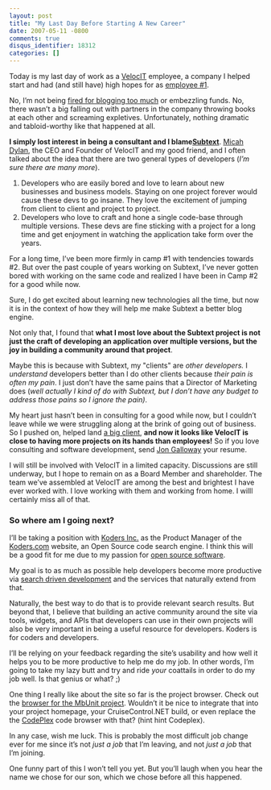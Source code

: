 ```yaml
---
layout: post
title: "My Last Day Before Starting A New Career"
date: 2007-05-11 -0800
comments: true
disqus_identifier: 18312
categories: []
---
```

Today is my last day of work as a
[VelocIT](http://veloc-it.com/ "VelocIT") employee, a company I helped
start and had (and still have) high hopes for as [employee
\#1](http://haacked.com/archive/2005/09/13/My-New-Job.aspx "New Job").

No, I’m not being [fired for blogging too
much](http://engtech.wordpress.com/2007/05/11/why-you-could-be-fired-for-blogging/ "5 Reasons Blogging Leads to the Unemployment Line")
or embezzling funds. No, there wasn’t a big falling out with partners in
the company throwing books at each other and screaming expletives.
Unfortunately, nothing dramatic and tabloid-worthy like that happened at
all.

**I simply lost interest in being a consultant and I
blame**[**Subtext**](http://subtextproject.com/ "Subtext Blog Engine").
[Micah Dylan](http://micahdylan.com/ "Micah Dylan"), the CEO and Founder
of VelocIT and my good friend, and I often talked about the idea that
there are two general types of developers (*I’m sure there are many
more*).

1.  Developers who are easily bored and love to learn about new
    businesses and business models. Staying on one project forever would
    cause these devs to go insane. They love the excitement of jumping
    from client to client and project to project.
2.  Developers who love to craft and hone a single code-base through
    multiple versions. These devs are fine sticking with a project for a
    long time and get enjoyment in watching the application take form
    over the years.

For a long time, I’ve been more firmly in camp \#1 with tendencies
towards \#2. But over the past couple of years working on Subtext, I’ve
never gotten bored with working on the same code and realized I have
been in Camp \#2 for a good while now.

Sure, I do get excited about learning new technologies all the time, but
now it is in the context of how they will help me make Subtext a better
blog engine.

Not only that, I found that **what I most love about the Subtext project
is not just the craft of developing an application over multiple
versions, but the joy in building a community around that project**.

Maybe this is because with Subtext, my "clients" are *other developers.*
I *understand* developers better than I do other clients because *their
pain is often my pain*. I just don’t have the same pains that a Director
of Marketing does (*well actually I kind of do with Subtext, but I don’t
have any budget to address those pains so I ignore the pain)*.

My heart just hasn’t been in consulting for a good while now, but I
couldn’t leave while we were struggling along at the brink of going out
of business. So I pushed on, helped land [a big
client](http://www.worldbank.org/ "A Big Client"), **and now it looks
like VelocIT is close to having more projects on its hands than
employees!** So if you love consulting and software development, send
[Jon Galloway](http://weblogs.asp.net/jgalloway/ "Jon Galloway") your
resume.

I will still be involved with VelocIT in a limited capacity. Discussions
are still underway, but I hope to remain on as a Board Member and
shareholder. The team we’ve assembled at VelocIT are among the best and
brightest I have ever worked with. I love working with them and working
from home. I willl certainly miss all of that.

### So where am I going next?

I’ll be taking a position with [Koders
Inc.](http://www.koders.com/info.aspx?f=About "Koders") as the Product
Manager of the
[Koders.com](http://koders.com/ "Koders code search engine") website, an
Open Source code search engine. I think this will be a good fit for me
due to my passion for [open source
software](http://haacked.com/Tags/Open%20Source/default.aspx "Open Source").

My goal is to as much as possible help developers become more productive
via [search driven
development](http://haacked.com/archive/2007/03/16/increase-productivity-with-search-driven-development.aspx "search driven development")
and the services that naturally extend from that.

Naturally, the best way to do that is to provide relevant search
results. But beyond that, I believe that building an active community
around the site via tools, widgets, and APIs that developers can use in
their own projects will also be very important in being a useful
resource for developers. Koders is for coders and developers.

I’ll be relying on your feedback regarding the site’s usability and how
well it helps you to be more productive to help me do my job. In other
words, I’m going to take my lazy butt and try and ride *your* coattails
in order to do my job well. Is that genius or what? ;)

One thing I really like about the site so far is the project browser.
Check out the [browser for the MbUnit
project](http://www.koders.com/info.aspx?c=ProjectInfo&pid=DTGQ3USX4NFW1NM42DB42EG6PC "MbUnit project browser").
Wouldn’t it be nice to integrate that into your project homepage, your
CruiseControl.NET build, or even replace the the
[CodePlex](http://codeplex.com/ "CodePlex") code browser with that?
(hint hint Codeplex).

In any case, wish me luck. This is probably the most difficult job
change ever for me since it’s not *just a job* that I’m leaving, and not
*just a job* that I’m joining.

One funny part of this I won’t tell you yet. But you’ll laugh when you
hear the name we chose for our son, which we chose before all this
happened.

